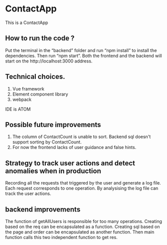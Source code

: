 # ContactApp
This is a ContactApp

## How to run the code ?
Put the terminal in the “backend” folder and run “npm install” to install the dependencies.
Then run “npm start”. Both the frontend and the backend will start on the http://localhost:3000 address.

## Technical choices.
1. Vue framework
2. Element component library
3. webpack

IDE is ATOM

## Possible future improvements
1. The column of ContactCount is unable to sort. Backend sql doesn't support sorting by ContactCount.
2. For now the frontend lacks of user guidance and false hints.

## Strategy to track user actions and detect anomalies when in production
Recording all the requests that triggered by the user and generate a log file.
Each request corresponds to one operation. By analysising the log file can track the user actions.

## backend improvements
The function of getAllUsers is responsible for too many operations.
Creating  based on the req can be encapsulated as a function.
Creating sql  based on the page and order can be encapsulated as another function.
Then main function calls this two independent function to get res.
